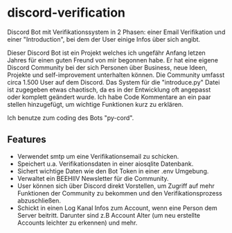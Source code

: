 # discord-verification
Discord Bot mit Verifikationssystem in 2 Phasen: einer Email Verifikation und einer "Introduction", bei dem der User einige Infos über sich angibt.

Dieser Discord Bot ist ein Projekt welches ich ungefähr Anfang letzen Jahres für einen guten Freund von mir begonnen habe. Er hat eine eigene Discord Community bei der sich Personen über Business, neue Ideen, Projekte und self-improvement unterhalten können. Die Community umfasst circa 1.500 User auf dem Discord.
Das System für die "introduce.py" Datei ist zugegeben etwas chaotisch, da es in der Entwicklung oft angepasst oder komplett geändert wurde. Ich habe Code Kommentare an ein paar stellen hinzugefügt, um wichtige Funktionen kurz zu erklären.

Ich benutze zum coding des Bots "py-cord".

## Features
- Verwendet smtp um eine Verifikationsemail zu schicken.
- Speichert u.a. Verifikationsdaten in einer aiosqlite Datenbank.
- Sichert wichtige Daten wie den Bot Token in einer .env Umgebung.
- Verwaltet ein BEEHIIV Newsletter für die Community.
- User können sich über Discord direkt Vorstellen, um Zugriff auf mehr Funktionen der Community zu bekommen und den Verifikationsprozess abzuschließen.
- Schickt in einen Log Kanal Infos zum Account, wenn eine Person dem Server beitritt. Darunter sind z.B Account Alter (um neu erstellte Accounts leichter zu erkennen) und mehr.
